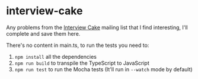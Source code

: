 # interview-cake

Any problems from the [Interview Cake](https://www.interviewcake.com/) mailing list that I find interesting, I'll complete and save them here.

There's no content in main.ts, to run the tests you need to:

1. `npm install` all the dependencies
2. `npm run build` to transpile the TypeScript to JavaScript
3. `npm run test` to run the Mocha tests (It'll run in `--watch` mode by default)